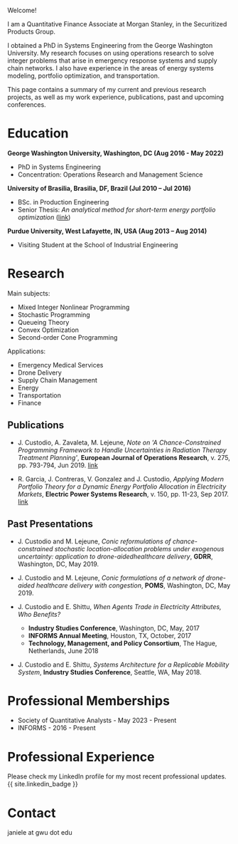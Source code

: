 Welcome!

I am a Quantitative Finance Associate at Morgan Stanley, in the Securitized Products Group.

<!-- Prior to that, I pursued a PhD in Systems Engineering at the George Washington University. My research focuses on using operations research to solve stochastic nonconvex integer problems that arise in emergency response and supply chain networks. I also have experience in the areas of energy systems modeling, portfolio optimization, and transportation. -->

I obtained a PhD in Systems Engineering from the George Washington University. My research focuses on using operations research to solve integer problems that arise in emergency response systems and supply chain networks. I also have experience in the areas of energy systems modeling, portfolio optimization, and transportation.

This page contains a summary of my current and previous research projects, as well as my work experience, publications, past and upcoming conferences.

# Education
**George Washington University, Washington, DC (Aug 2016 -  May 2022)**
- PhD in Systems Engineering 
- Concentration: Operations Research and Management Science

**University of Brasilia, Brasilia, DF, Brazil (Jul 2010 – Jul 2016)**
- BSc. in Production Engineering
- Senior Thesis: _An analytical method for short-term energy portfolio optimization_ ([link](http://bdm.unb.br/bitstream/10483/15646/1/2016_JanieleEduardaSilvaCostaCustodio_tcc.pdf))

**Purdue University, West Lafayette, IN, USA (Aug 2013 – Aug 2014)**
- Visiting Student at the School of Industrial Engineering

# Research
Main subjects:
- Mixed Integer Nonlinear Programming
- Stochastic Programming
- Queueing Theory
- Convex Optimization
- Second-order Cone Programming

Applications: 
- Emergency Medical Services
- Drone Delivery
- Supply Chain Management
- Energy
- Transportation
- Finance

<!-- ## Current Project
Convex reformulations of stochastic queuing location-allocation problems -->

## Publications
- J. Custodio, A. Zavaleta, M. Lejeune, _Note on 'A Chance-Constrained Programming Framework to Handle Uncertainties in Radiation Therapy Treatment Planning'_, **European Journal of Operations Research**,  v. 275, pp. 793-794, Jun 2019. [link](https://doi.org/10.1016/j.ejor.2018.11.071)

- R. Garcia, J. Contreras, V. Gonzalez and  J. Custodio, _Applying Modern Portfolio Theory for a Dynamic Energy Portfolio Allocation in Electricity Markets_, **Electric Power Systems Research**, v. 150, pp. 11-23, Sep 2017. 
[link](https://doi.org/10.1016/j.epsr.2017.04.026)

<!-- - S. Barbalho, S. Silva, M. Dias and J. Custodio, _Applicability of Engineering Change Management on the tropicalization of an Industrial Equipment_, **Producao Online**},  v. 16, n. 2 (2016). Apr 2016. [link](http://dx.doi.org/10.14488/1676-1901.v16i2.2198)

## Upcoming Presentations
- J. Custodio and M. Lejeune, **INFORMS**, Seattle, WA, Oct 2019
  - _Queuing Models for Drone-Aided Healthcare Delivery_
  - _Convex integer reformulations of stochastic location-allocation queuing problems_
 -->
## Past Presentations

- J. Custodio and M. Lejeune, _Conic  reformulations  of  chance-constrained stochastic location-allocation problems under exogenous uncertainty:  application to drone-aidedhealthcare delivery_, **GDRR**, Washington, DC, May 2019.

- J. Custodio and M. Lejeune, _Conic formulations of a network of drone-aided healthcare delivery with congestion_, **POMS**, Washington, DC, May 2019.

- J. Custodio and E. Shittu, _When Agents Trade in Electricity Attributes, Who Benefits?_
  - **Industry Studies Conference**, Washington, DC, May, 2017
  - **INFORMS Annual Meeting**, Houston, TX, October, 2017
  - **Technology, Management, and Policy Consortium**, The Hague, Netherlands, June 2018
  
- J. Custodio and E. Shittu, _Systems  Architecture  for  a  Replicable  Mobility  System_, **Industry Studies Conference**, Seattle, WA, May 2018.

# Professional Memberships
- Society of Quantitative Analysts - May 2023 - Present
- INFORMS - 2016 - Present


# Professional Experience
Please check my LinkedIn profile for my most recent professional updates.
{{ site.linkedin_badge }}

<!-- 
**George Washington University (Jan 2019 - Present)**
- Instructor with full responsibilities

**NSF I-Corps (Jul - Sep 2017)**
- Entrepreneurial Lead

**Vyttra Diagnosticos (Mar 2016 – Aug 2016)**
- Jr Supply Chain Analyst

**Advance Medical Brazil (Oct 2015 – Feb 2016)**
- Sales and Operations Planning Intern

**University of Brasilia (Dec 2014 – May 2015)**
- Research Assistant

**Falconi Consultants (Apr 2012 – Apr 2013)**
- Consulting Intern

**Brasal Refrigerantes (Sep 2011 – Apr 2012)**
- Quality Assurance Intern -->

# Contact

janiele at gwu dot edu


